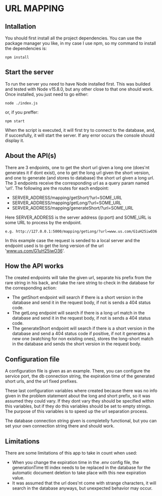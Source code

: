 # URL MAPPING

## Intallation

You should first install all the project dependencies. You can use the package manager you like, in my case I use npm, so my command to install the dependencies is:

    npm install

## Start the server

To run the server you need to have Node installed first. This was builded and tested with Node v15.8.0, but any other close to that one should work. Once installed, you just need to go either:

    node ./index.js

or, if you preffer:

    npm start

When the script is executed, it will first try to connect to the database, and, if succesfully, it will start the server. If any error occurs the console should display it.

## About the API(s)

There are 3 endpoints, one to get the short url given a long one (does'nt generates it if dont exist), one to get the long url given the short version, and one to generate (and stores to database) the short url given a long url. The 3 endpoints receive the corresponding url as a query param named 'url'. The following are the routes for each endpoint:

- SERVER_ADDRESS/mapping/getShort/?url=SOME_URL
- SERVER_ADDRESS/mapping/getLong/?url=SOME_URL
- SERVER_ADDRESS/mapping/generateShort/?url=SOME_URL

Here SERVER_ADDRESS is the server address (ip:port) and SOME_URL is some URL to process by the endpoint.

    e.g. http://127.0.0.1:5000/mapping/getLong/?url=www.us.com/G1uH25iwO36

In this example case the request is sended to a local server and the endpoint used is to get the long version of the url 'www.us.com/G1uH25iwO36'.

## How the API works

The created endpoints will take the given url, separate his prefix from the rare string in his back, and take the rare string to check in the database for the corresponding action:

- The getShort endpoint will search if there is a short version in the database and send it in the request body, if not is sends a 404 status code.
- The getLong endpoint will search if there is a long url match in the database and send it in the request body, if not is sends a 404 status code.
- The generateShort endpoint will search if there is a short version in the database and send a 404 status code if positive, if not it generates a new one (watching for non existing ones), stores the long-short match in the database and sends the short version in the request body.

## Configuration file

A configuration file is given as an example. There, you can configure the service port, the db connection string, the expiration time of the generated short urls, and the url fixed prefixes.

These last configuration variables where created because there was no info given in the problem statement about the long and short prefix, so it was assumed they could vary. If they dont vary they should be specified within this variables, but if they do this variables should be set to empty strings. The purpose of this variables is to speed up the url separation process.

The database connection string given is completelly functional, but you can set your own connection string there and should work.

## Limitations

There are some limitations of this app to take in count when used:

- When you change the expiration time in the .env config file, the generationTime ttl index needs to be replaced in the database for the automatic document deletion to take place with this new expiration value.
- It was assumed that the url does'nt come with strange characters, it will search in the database anyways, but unexpected behavior may occur.
